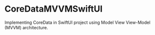 # CoreDataMVVMSwiftUI
Implementing CoreData in SwiftUI project using Model View View-Model (MVVM) architecture.
